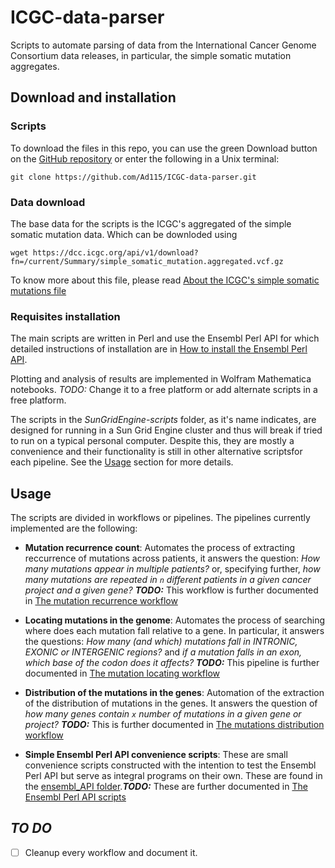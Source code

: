 ICGC-data-parser
=================

Scripts to automate parsing of data from the International Cancer Genome Consortium data releases, in particular, the simple somatic mutation aggregates.

Download and installation
--------------------------

### Scripts
To download the files in this repo, you can use the green Download button on the [GitHub repository](https://github.com/Ad115/ICGC-data-parser) or enter the following in a Unix terminal:
 ```
 git clone https://github.com/Ad115/ICGC-data-parser.git
 ```

### Data download
The base data for the scripts is the ICGC's aggregated of the simple somatic mutation data. Which can be downloded using
```
wget https://dcc.icgc.org/api/v1/download?fn=/current/Summary/simple_somatic_mutation.aggregated.vcf.gz
```
To know more about this file, please read [About the ICGC's simple somatic mutations file](https://github.com/Ad115/ICGC-data-parser/blob/develop/SSM_DATA_README.md)


### Requisites installation
The main scripts are written in Perl and use the Ensembl Perl API for which detailed instructions of installation are in [How to install the Ensembl Perl API](https://github.com/Ad115/ICGC-data-parser/blob/develop/REQUIREMENTS_INSTALL_README.md).

Plotting and analysis of results are implemented in Wolfram Mathematica notebooks. *TODO:* Change it to a free platform or add alternate scripts in a free platform.

The scripts in the *SunGridEngine-scripts* folder, as it's name indicates, are designed for running in a Sun Grid Engine cluster and thus will break if tried to run on a typical personal computer. Despite this, they are mostly a convenience and their functionality is still in other alternative scriptsfor each pipeline. See the [Usage](#usage) section for more details.

Usage
-------
The scripts are divided in workflows or pipelines. The pipelines currently implemented are the following:

 -  **Mutation recurrence count**: Automates the process of extracting reccurrence of mutations across patients, it answers the question: *How many mutations appear in multiple patients?* or, specifying further, *how many mutations are repeated in `n` different patients in a given cancer project and a given gene?* ***TODO:*** This workflow is further documented in [The mutation recurrence workflow](https://github.com/Ad115/ICGC-data-parser/blob/develop/MUTATION_RECCURRENCE_WORKFLOW_README.md)

 -  **Locating mutations in the genome**: Automates the process of searching where does each mutation fall relative to a gene. In particular, it answers the questions: *How many (and which) mutations fall in INTRONIC, EXONIC or INTERGENIC regions?* and *if a mutation falls in an exon, which base of the codon does it affects?* ***TODO:*** This pipeline is further documented in [The mutation locating workflow](https://github.com/Ad115/ICGC-data-parser/blob/develop/MUTATION_RECCURRENCE_WORKFLOW_README.md)

 - **Distribution of the mutations in the genes**: Automation of the extraction of the distribution of mutations in the genes. It answers the question of *how many genes contain `x` number of mutations in a given gene or project?* ***TODO:*** This is further documented in [The mutations distribution workflow](https://github.com/Ad115/ICGC-data-parser/blob/develop/MUTATIONS_DISTRIBUTION_WORKFLOW_README.md)

 -  **Simple Ensembl Perl API convenience scripts**: These are small convenience scripts constructed with the intention to test the Ensembl Perl API but serve as integral programs on their own. These are found in the [ensembl_API folder](https://github.com/Ad115/ICGC-data-parser/tree/develop/ensembl_API).***TODO:*** These are further documented in [The Ensembl Perl API scripts]()

 *TO DO*
 --------

  - [ ] Cleanup every workflow and document it.
